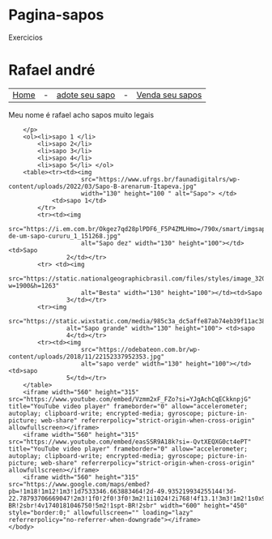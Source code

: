 # Pagina-sapos
Exercicios
<!DOCTYPE html>
<html lang="en">
    <head>
        <meta charset="UTF-8">
        <meta name="viewport" content="width=device-width, initial-scale=1.0">
        <title>Pagina sapos</title> <link href="arquivo.css" rel=stylesheet>
    </head>
    <body>
        <h1 class>Rafael andré</h1>
        <table><tr>
                <td> <a href="Home.html">Home</a></td><td>-</td>
                <td><a href="Adote.html">adote seu sapo</a></td><td>- </td>
                <td><a href="Venda.html">Venda seu sapos</a></td>
            </tr></table>
        <p>Meu nome é rafael acho sapos muito legais

        </p>
        <ol><li>sapo 1 </li>
            <li>sapo 2</li>
            <li>sapo 3</li>
            <li>sapo 4</li>
            <li>sapo 5</li> </ol>
        <table><tr><td><img
                        src="https://www.ufrgs.br/faunadigitalrs/wp-content/uploads/2022/03/Sapo-B-arenarum-Itapeva.jpg"
                        width="130" height="100 " alt="Sapo"> </td>
                <td>sapo 1</td>
            </tr>
            <tr><td><img
                        src="https://i.em.com.br/Okgez7qd28plPDF6_F5P4ZMLHmo=/790x/smart/imgsapp.em.com.br/app/noticia_127983242361/2021/12/06/1328889/imagem-de-um-sapo-cururu_1_151268.jpg"
                        alt="Sapo dez" width="130" height="100"></td> <td>Sapo
                    2</td></tr>
            <tr> <td><img
                        src="https://static.nationalgeographicbrasil.com/files/styles/image_3200/public/nationalgeographic_1028602.jpg?w=1900&h=1263"
                        alt="Besta" width="130" height="100"></td><td>Sapo
                    3</td></tr>
            <tr><img
                    src="https://static.wixstatic.com/media/985c3a_dc5affe87ab74eb39f11ac38e5fbae26~mv2.png/v1/fill/w_568,h_380,al_c,q_85,usm_0.66_1.00_0.01,enc_avif,quality_auto/985c3a_dc5affe87ab74eb39f11ac38e5fbae26~mv2.png"
                    alt="Sapo grande" width="130" height="100"> <td>sapo
                    4</td></tr>
            <tr><td><img
                        src="https://odebateon.com.br/wp-content/uploads/2018/11/22152337952353.jpg"
                        alt="sapo verde" width="130" height="100"></td> <td>sapo
                    5</td></tr>
        </table>
        <iframe width="560" height="315" src="https://www.youtube.com/embed/Vzmm2xF_FZo?si=YJgAchCqECkknpjG" title="YouTube video player" frameborder="0" allow="accelerometer; autoplay; clipboard-write; encrypted-media; gyroscope; picture-in-picture; web-share" referrerpolicy="strict-origin-when-cross-origin" allowfullscreen></iframe>
        <iframe width="560" height="315" src="https://www.youtube.com/embed/easSSR9A18k?si=-QvtXEQXG0ct4ePT" title="YouTube video player" frameborder="0" allow="accelerometer; autoplay; clipboard-write; encrypted-media; gyroscope; picture-in-picture; web-share" referrerpolicy="strict-origin-when-cross-origin" allowfullscreen></iframe>
        <iframe width="560" height="315" src="https://www.google.com/maps/embed?pb=!1m18!1m12!1m3!1d7533346.663883464!2d-49.935219934255144!3d-22.78793706669047!2m3!1f0!2f0!3f0!3m2!1i1024!2i768!4f13.1!3m3!1m2!1s0x94dc8d38086864cf%3A0x786fe13466b866!2sS%C3%ADtio%20Ilha%20do%20Sapo!5e0!3m2!1spt-BR!2sbr!4v1740181046750!5m2!1spt-BR!2sbr" width="600" height="450" style="border:0;" allowfullscreen="" loading="lazy" referrerpolicy="no-referrer-when-downgrade"></iframe>
    </body>
</html>
